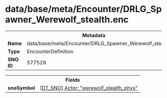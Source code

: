 <h1>data/base/meta/Encounter/DRLG_Spawner_Werewolf_stealth.enc</h1><table><tr><th colspan="100%">Metadata</th></tr><tr><td><b>Name</b></td><td>data/base/meta/Encounter/DRLG_Spawner_Werewolf_stealth.enc</td></tr><tr><td><b>Type</b></td><td>EncounterDefinition</td></tr><tr><td><b>SNO ID</b></td><td>577528</td></tr></table>

<table><tr><th colspan="100%">Fields</th></tr><tr><td><b>snoSymbol</b></td><td><a href="..\Actor\werewolf_stealth_phys.acr.md">[DT_SNO] Actor: "werewolf_stealth_phys"</a></td></tr></table>

